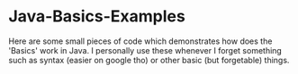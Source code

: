 # Java-Basics-Examples

Here are some small pieces of code which demonstrates how does the 'Basics' work in Java.
I personally use these whenever I forget something such as syntax (easier on google tho) or other basic (but forgetable) things.
